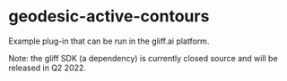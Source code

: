 # geodesic-active-contours

Example plug-in that can be run in the gliff.ai platform.

Note: the gliff SDK (a dependency) is currently closed source and will be released in Q2 2022.
